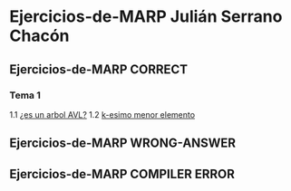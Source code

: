 # Ejercicios-de-MARP Julián Serrano Chacón

## Ejercicios-de-MARP CORRECT
### Tema 1
1.1 [¿es un arbol AVL?](./Tema%201/Ejercicio%201.1%20es%20un%20arbol%20AVL)
1.2 [k-esimo menor elemento](./Tema%201/Ejercicio%201.2%20k-esimo%20menor%20elemento)

## Ejercicios-de-MARP WRONG-ANSWER

## Ejercicios-de-MARP COMPILER ERROR

